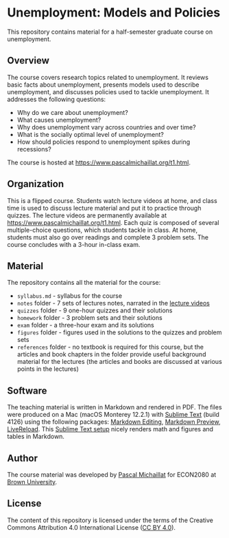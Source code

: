 # Unemployment: Models and Policies

This repository contains material for a half-semester graduate course on unemployment.

## Overview

The course covers research topics related to unemployment. It reviews basic facts about unemployment, presents models used to describe unemployment, and discusses policies used to tackle unemployment. It addresses the following questions: 

* Why do we care about unemployment?
* What causes unemployment? 
* Why does unemployment vary across countries and over time? 
* What is the socially optimal level of unemployment? 
* How should policies respond to unemployment spikes during recessions?

The course is hosted at https://www.pascalmichaillat.org/t1.html.

## Organization

This is a flipped course. Students watch lecture videos at home, and class time is used to discuss lecture material and put it to practice through quizzes. The lecture videos are permanently available at https://www.pascalmichaillat.org/t1.html. Each quiz is composed of several multiple-choice questions, which students tackle in class. At home, students must also go over readings and complete 3 problem sets. The course concludes with a 3-hour in-class exam.

## Material

The repository contains all the material for the course:

* `syllabus.md` - syllabus for the course
* `notes` folder - 7 sets of lectures notes, narrated in the [lecture videos](https://www.pascalmichaillat.org/t1.html)
* `quizzes` folder - 9 one-hour quizzes and their solutions
* `homework` folder - 3 problem sets and their solutions
* `exam` folder - a three-hour exam and its solutions
* `figures` folder - figures used in the solutions to the quizzes and problem sets
* `references` folder - no textbook is required for this course, but the articles and book chapters in the folder provide useful background material for the lectures (the articles and books are discussed at various points in the lectures)

## Software

The teaching material is written in Markdown and rendered in PDF. The files were produced on a Mac (macOS Monterey 12.2.1) with [Sublime Text](https://www.sublimetext.com) (build 4126) using the following packages: [Markdown Editing](https://packagecontrol.io/packages/MarkdownEditing), [Markdown Preview](https://packagecontrol.io/packages/MarkdownPreview), [LiveReload](https://packagecontrol.io/packages/LiveReload). This [Sublime Text setup](https://rowannicholls.github.io/sublime_text/markdown.html) nicely renders math and figures and tables in Markdown.

## Author

The course material was developed by [Pascal Michaillat](https://www.pascalmichaillat.org/) for ECON2080 at [Brown University](https://www.brown.edu).

## License

The content of this repository is licensed under the terms of the Creative Commons Attribution 4.0 International License ([CC BY 4.0](http://creativecommons.org/licenses/by/4.0/)).
